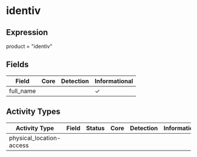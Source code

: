 identiv
=======

Expression
----------

product = "identiv"

Fields
------

| Field     | Core | Detection | Informational |
| --------- | ---- | --------- | ------------- |
| full_name |      |           | &#10003;      |

Activity Types
--------------

| Activity Type            | Field | Status | Core | Detection | Informational |
| ------------------------ | ----- | ------ | ---- | --------- | ------------- |
| physical_location-access |       |        |      |           |               |

